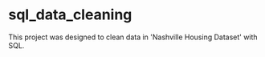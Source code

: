 # sql_data_cleaning
This project was designed to clean data in 'Nashville Housing Dataset' with SQL.
